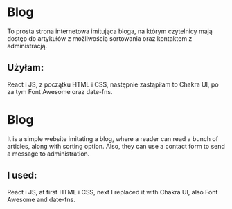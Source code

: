 # Blog

To prosta strona internetowa imitująca bloga, na którym czytelnicy mają dostęp do artykułów z możliwością sortowania oraz kontaktem z administracją.

## Użyłam:

React i JS, z początku HTML i CSS, następnie zastąpiłam to Chakra UI, po za tym Font Awesome oraz date-fns.

# Blog

It is a simple website imitating a blog, where a reader can read a bunch of articles, along with sorting option. Also, they can use a contact form to send a message to administration.

## I used:

React i JS, at first HTML i CSS, next I replaced it with Chakra UI, also Font Awesome and date-fns.
